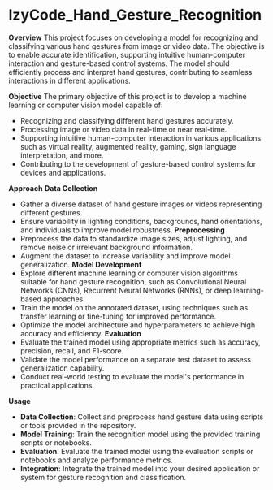 # IzyCode_Hand_Gesture_Recognition
**Overview**
This project focuses on developing a model for recognizing and classifying various hand gestures from image or video data. The objective is to enable accurate identification, supporting intuitive human-computer interaction and gesture-based control systems. The model should efficiently process and interpret hand gestures, contributing to seamless interactions in different applications.

**Objective**
The primary objective of this project is to develop a machine learning or computer vision model capable of:
* Recognizing and classifying different hand gestures accurately.
* Processing image or video data in real-time or near real-time.
* Supporting intuitive human-computer interaction in various applications such as virtual reality, augmented reality, gaming, sign language interpretation, and more.
* Contributing to the development of gesture-based control systems for devices and applications.

**Approach**
  **Data Collection**
   * Gather a diverse dataset of hand gesture images or videos representing different gestures.
   * Ensure variability in lighting conditions, backgrounds, hand orientations, and individuals to improve model robustness.
  **Preprocessing**
  * Preprocess the data to standardize image sizes, adjust lighting, and remove noise or irrelevant background information.
  * Augment the dataset to increase variability and improve model generalization.
  **Model Development**
  * Explore different machine learning or computer vision algorithms suitable for hand gesture recognition, such as Convolutional Neural Networks (CNNs), Recurrent   Neural Networks (RNNs), or deep learning-based approaches.
  * Train the model on the annotated dataset, using techniques such as transfer learning or fine-tuning for improved performance.
  *  Optimize the model architecture and hyperparameters to achieve high accuracy and efficiency.
  **Evaluation**
  * Evaluate the trained model using appropriate metrics such as accuracy, precision, recall, and F1-score.
  * Validate the model performance on a separate test dataset to assess generalization capability.
  * Conduct real-world testing to evaluate the model's performance in practical applications.

**Usage**
* **Data Collection**: Collect and preprocess hand gesture data using scripts or tools provided in the repository.
* **Model Training**: Train the recognition model using the provided training scripts or notebooks.
* **Evaluation**: Evaluate the trained model using the evaluation scripts or notebooks and analyze performance metrics.
* **Integration**: Integrate the trained model into your desired application or system for gesture recognition and classification.
